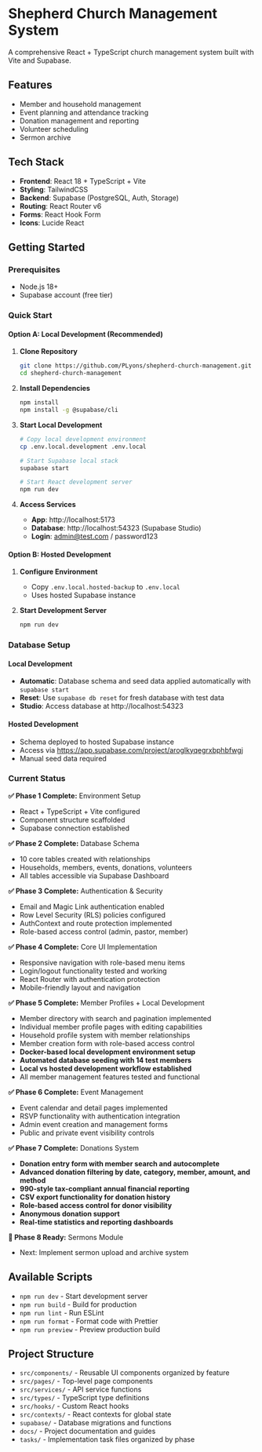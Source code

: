# Shepherd Church Management System

A comprehensive React + TypeScript church management system built with Vite and Supabase.

## Features

- Member and household management
- Event planning and attendance tracking
- Donation management and reporting
- Volunteer scheduling
- Sermon archive

## Tech Stack

- **Frontend**: React 18 + TypeScript + Vite
- **Styling**: TailwindCSS
- **Backend**: Supabase (PostgreSQL, Auth, Storage)
- **Routing**: React Router v6
- **Forms**: React Hook Form
- **Icons**: Lucide React

## Getting Started

### Prerequisites
- Node.js 18+
- Supabase account (free tier)

### Quick Start

#### Option A: Local Development (Recommended)

1. **Clone Repository**
   ```bash
   git clone https://github.com/PLyons/shepherd-church-management.git
   cd shepherd-church-management
   ```

2. **Install Dependencies**
   ```bash
   npm install
   npm install -g @supabase/cli
   ```

3. **Start Local Development**
   ```bash
   # Copy local development environment
   cp .env.local.development .env.local
   
   # Start Supabase local stack
   supabase start
   
   # Start React development server
   npm run dev
   ```

4. **Access Services**
   - **App**: http://localhost:5173
   - **Database**: http://localhost:54323 (Supabase Studio)
   - **Login**: admin@test.com / password123

#### Option B: Hosted Development

1. **Configure Environment**
   - Copy `.env.local.hosted-backup` to `.env.local`
   - Uses hosted Supabase instance

2. **Start Development Server**
   ```bash
   npm run dev
   ```

### Database Setup

#### Local Development
- **Automatic**: Database schema and seed data applied automatically with `supabase start`
- **Reset**: Use `supabase db reset` for fresh database with test data
- **Studio**: Access database at http://localhost:54323

#### Hosted Development
- Schema deployed to hosted Supabase instance
- Access via https://app.supabase.com/project/aroglkyqegrxbphbfwgj
- Manual seed data required

### Current Status

**✅ Phase 1 Complete:** Environment Setup
- React + TypeScript + Vite configured
- Component structure scaffolded
- Supabase connection established

**✅ Phase 2 Complete:** Database Schema  
- 10 core tables created with relationships
- Households, members, events, donations, volunteers
- All tables accessible via Supabase Dashboard

**✅ Phase 3 Complete:** Authentication & Security
- Email and Magic Link authentication enabled
- Row Level Security (RLS) policies configured
- AuthContext and route protection implemented
- Role-based access control (admin, pastor, member)

**✅ Phase 4 Complete:** Core UI Implementation
- Responsive navigation with role-based menu items
- Login/logout functionality tested and working
- React Router with authentication protection
- Mobile-friendly layout and navigation

**✅ Phase 5 Complete:** Member Profiles + Local Development
- Member directory with search and pagination implemented
- Individual member profile pages with editing capabilities
- Household profile system with member relationships
- Member creation form with role-based access control
- **Docker-based local development environment setup**
- **Automated database seeding with 14 test members**
- **Local vs hosted development workflow established**
- All member management features tested and functional

**✅ Phase 6 Complete:** Event Management
- Event calendar and detail pages implemented
- RSVP functionality with authentication integration
- Admin event creation and management forms
- Public and private event visibility controls

**✅ Phase 7 Complete:** Donations System
- **Donation entry form with member search and autocomplete**
- **Advanced donation filtering by date, category, member, amount, and method**
- **990-style tax-compliant annual financial reporting**
- **CSV export functionality for donation history**
- **Role-based access control for donor visibility**
- **Anonymous donation support**
- **Real-time statistics and reporting dashboards**

**🔄 Phase 8 Ready:** Sermons Module
- Next: Implement sermon upload and archive system

## Available Scripts

- `npm run dev` - Start development server
- `npm run build` - Build for production
- `npm run lint` - Run ESLint
- `npm run format` - Format code with Prettier
- `npm run preview` - Preview production build

## Project Structure

- `src/components/` - Reusable UI components organized by feature
- `src/pages/` - Top-level page components
- `src/services/` - API service functions
- `src/types/` - TypeScript type definitions
- `src/hooks/` - Custom React hooks
- `src/contexts/` - React contexts for global state
- `supabase/` - Database migrations and functions
- `docs/` - Project documentation and guides
- `tasks/` - Implementation task files organized by phase